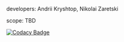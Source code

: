 developers: Andrii Kryshtop, Nikolai Zaretski

scope: TBD

[![Codacy Badge](https://api.codacy.com/project/badge/Grade/30c1f56438594ee28b9d0f5d24116ddd)](https://www.codacy.com/app/AndriiKryshtop/Group3_lab2?utm_source=github.com&amp;utm_medium=referral&amp;utm_content=YuraLukyanov/Group3_lab2&amp;utm_campaign=Badge_Grade)
